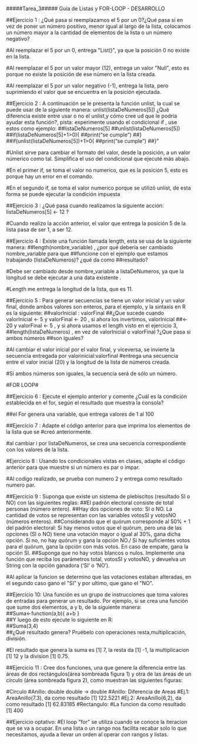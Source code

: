 #####Tarea_3#####
Guia de Listas y FOR-LOOP - DESARROLLO

##Ejercicio 1 : ¿Qué pasa si reemplazamos el 5 por un 0?¿Qué pasa si en vez de poner un número positivo, menor igual al largo de la lista, colocamos un número mayor a la cantidad de elementos de la lista o un número negativo?

#Al reemplazar el 5 por un 0, entrega "List()", ya que la posición 0 no existe en la lista.

#Al reemplazar el 5 por un valor mayor (12), entrega un valor "Null", esto es porque no existe la posición de ese número en la lista creada.

#Al reemplazar el 5 por un valor negativo (-1), entrega la lista, pero suprimiendo el valor que se encuentra en la posición ejecutada.

##Ejercicio 2 : A continuación se le presenta la función unlist, la cual se puede usar de la siguiente manera: unlist(listaDeNumeros[5]) ¿Qué diferencia existe entre usar o no el unlist,y cómo cree ud que le podría ayudar esta función?, pista: experimente usando el condicional if , use estos como ejemplo:
##listaDeNumeros[5]
##unlist(listaDeNumeros[5])
##if(listaDeNumeros[5]+1>0){
##print(“se cumple”)
##}
##if(unlist(listaDeNumeros[5])+1>0{
##print(“se cumple”)
##}"

#Unlist sirve para cambiar el formato del valor, desde la posición, a un valor númerico como tal. Simplifica el uso del condicional que ejecuté más abajo.

#En el primer if, se toma el valor no numerico, que es la posición 5, esto es porque hay un error en el comando.

#En el segundo if, se toma el valor numerico porque se utilizó unlist, de esta forma se puede ejecutar la condición impuesta

##Ejercicio 3 : ¿Qué pasa cuando realizamos la siguiente acción: listaDeNumeros[5] <- 12 ?

#Cuando realizo la acción anterior, el valor que entrega la posición 5 de la lista pasa de ser 1, a ser 12.

##Ejercicio 4 : Existe una función llamada length, esta se usa de la siguiente manera:
##length(nombre_variable) , ¿por qué debería ser cambiado nombre_variable para que
##funcione con el ejemplo que estamos trabajando (listaDeNumeros)? ¿qué da como
##resultado?

#Debe ser cambiado desde nombre_variable a listaDeNumeros, ya que la longitud se debe ejecutar a una data existente .

#Length me entrega la longitud de la lista, que es 11.

##Ejercicio 5 : Para generar secuencias se tiene un valor inicial y un valor final, donde ambos valores son enteros, para el ejemplo, y la sintaxis en R es la siguiente:
##valorInicial : valorFinal
##¿Que sucede cuando valorInicial <- 5 y valorFinal <- 20 , si ahora los invertimos, valorInicial
##<- 20 y valorFinal <- 5 , y si ahora usamos el length visto en el ejercicio 3,
##length(listaDeNumeros) , en vez de valorInicial o valorFinal ?¿Que pasa si ambos números
##son iguales?

#Al cambiar el valor inicial por el valor final, y viceversa, se invierte la secuencia entregada por valorinicial:valorfinal
#entrega una secuencia entre el valor inicial (20) y la longitud de la lista de números creada.

#Si ambos números son iguales, la secuencia será de sólo un número.

#FOR LOOP#

##Ejercicio 6 : Ejecute el ejemplo anterior y comente ¿Cuál es la condición establecida en el for, según el resultado que muestra la consola?

##el For genera una variable, que entrega valores de 1 al 100

##Ejercicio 7 : Adapte el código anterior para que imprima los elementos de la lista que se
#creó anteriormente.

#al cambiar i por listaDeNumeros, se crea una secuencia correspondiente con los valores de la lista.

#Ejercicio 8 : Usando los condicionales vistas en clases, adapte el código anterior para que muestre si un número es par o impar.

#Al codigo realizado, se prueba con numero 2 y entrega como resultado numero par.

##Ejercicio 9 : Suponga que existe un sistema de plebiscitos (resultado SI o NO) con las siguientes reglas: 
##El padrón electoral consiste de total personas (número entero). 
##Hay dos opciones de voto: SI o NO. La cantidad de votos se representan con las variables votosSI y votosNO (números enteros). 
##Considerando que el quórum corresponde al 50% + 1 del padrón electoral: Si hay menos votos que el quórum, pero una de las opciones (SI o NO) tiene una votación mayor o igual al 30%, gana dicha opción. Si no, no hay quórum y gana la opción NO./ Si hay suficientes votos para el quórum, gana la opción con más votos. En caso de empate, gana la opción SI. 
##Suponga que no hay votos blancos o nulos. Implemente una función que reciba los parámetros total, votosSI y votosNO, y devuelva un String con la opción ganadora (‘SI’ o ‘NO’).

#Al aplicar la funcion se determino que las votaciones estaban alteradas, en el segundo caso gano el "SI" y por ultimo, que gano el "NO".

##Ejercicio 10: Una función es un grupo de instrucciones que toma valores de entradas para generar un resultado. Por ejemplo, si se crea una función que sume dos elementos, a y b, de la siguiente manera:  
##Suma<-function(a,b){       a+b }  
##Y luego de esto ejecute lo siguiente en R:  
##Suma(3,4)  
##¿Qué resultado genera? Pruébelo con operaciones resta,multiplicación, división.

#El resultado que genera la suma es [1] 7, la resta da [1] -1, la multiplicacion [1] 12 y la division [1] 0.75.

##Ejercicio 11 : Cree dos funciones, una que genere la diferencia entre las áreas de dos rectángulos(área sombreada figura 1) y otra de las áreas de un círculo (área sombreada figura 2), como muestran las siguientes figuras:  

#Circulo
#Anillo: double double -> double
#Anillo: Diferencia de Areas
#Ej.1: AreaAnillo(7.3), da como resultado [1] 122.5221
#Ej.2: AreaAnillo(6,2), da como resultado [1] 62.83185
#Rectangulo:
#La funcion da como resultado [1] 400

##Ejercicio optativo:
#El loop "for" se utiliza cuando se conoce la iteracion que se va a ocupar. En una lista o un rango nos facilita recabar solo lo que necesitamos, ayuda a llevar un orden al operar con rangos y listas.

